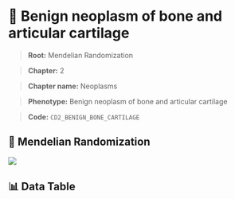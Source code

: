 # 🧪 Benign neoplasm of bone and articular cartilage

> **Root:** Mendelian Randomization

> **Chapter:** 2  

> **Chapter name:** Neoplasms

> **Phenotype:** Benign neoplasm of bone and articular cartilage  

> **Code:** `CD2_BENIGN_BONE_CARTILAGE`

## 🧬 Mendelian Randomization  

<img src="/MR/Figures/Forward/CD2_BENIGN_BONE_CARTILAGE.png"/>

## 📊 Data Table

<CsvTableMRF src="/MR_Data/Forward/CD2_BENIGN_BONE_CARTILAGE.csv"/>
